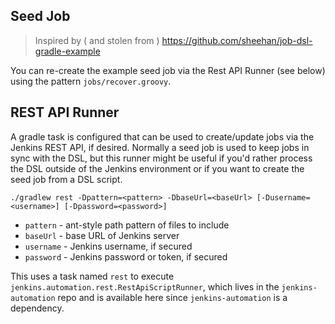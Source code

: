 ## Seed Job
>Inspired by ( and stolen from ) https://github.com/sheehan/job-dsl-gradle-example

You can re-create the example seed job via the Rest API Runner (see below) using the pattern `jobs/recover.groovy`.

## REST API Runner

A gradle task is configured that can be used to create/update jobs via the Jenkins REST API, if desired. Normally
a seed job is used to keep jobs in sync with the DSL, but this runner might be useful if you'd rather process the
DSL outside of the Jenkins environment or if you want to create the seed job from a DSL script.

```./gradlew rest -Dpattern=<pattern> -DbaseUrl=<baseUrl> [-Dusername=<username>] [-Dpassword=<password>]```

* `pattern` - ant-style path pattern of files to include
* `baseUrl` - base URL of Jenkins server
* `username` - Jenkins username, if secured
* `password` - Jenkins password or token, if secured

This uses a task named `rest` to execute `jenkins.automation.rest.RestApiScriptRunner`, 
which lives in the `jenkins-automation` repo and is available here since `jenkins-automation` is a dependency.